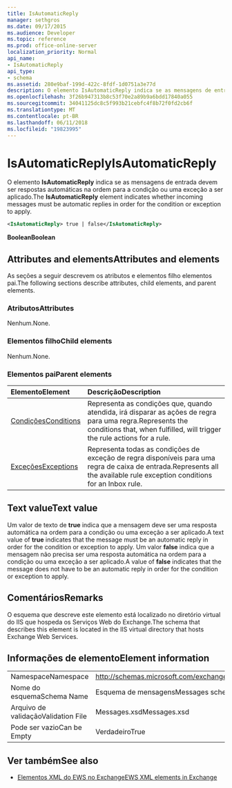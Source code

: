 ```yaml
---
title: IsAutomaticReply
manager: sethgros
ms.date: 09/17/2015
ms.audience: Developer
ms.topic: reference
ms.prod: office-online-server
localization_priority: Normal
api_name:
- IsAutomaticReply
api_type:
- schema
ms.assetid: 280e9baf-199d-422c-8fdf-1d0751a3e77d
description: O elemento IsAutomaticReply indica se as mensagens de entrada devem ser respostas automáticas na ordem para a condição ou uma exceção a ser aplicado.
ms.openlocfilehash: 3f26b947313b8c53f70e2a89b9a6bdd17840a055
ms.sourcegitcommit: 34041125dc8c5f993b21cebfc4f8b72f0fd2cb6f
ms.translationtype: MT
ms.contentlocale: pt-BR
ms.lasthandoff: 06/11/2018
ms.locfileid: "19823995"
---
```

# <a name="isautomaticreply"></a><span data-ttu-id="40a2a-103">IsAutomaticReply</span><span class="sxs-lookup"><span data-stu-id="40a2a-103">IsAutomaticReply</span></span>

<span data-ttu-id="40a2a-104">O elemento **IsAutomaticReply** indica se as mensagens de entrada devem ser respostas automáticas na ordem para a condição ou uma exceção a ser aplicado.</span><span class="sxs-lookup"><span data-stu-id="40a2a-104">The **IsAutomaticReply** element indicates whether incoming messages must be automatic replies in order for the condition or exception to apply.</span></span> 
  
```XML
<IsAutomaticReply> true | false</IsAutomaticReply>
```

 <span data-ttu-id="40a2a-105">**Boolean**</span><span class="sxs-lookup"><span data-stu-id="40a2a-105">**Boolean**</span></span>
## <a name="attributes-and-elements"></a><span data-ttu-id="40a2a-106">Attributes and elements</span><span class="sxs-lookup"><span data-stu-id="40a2a-106">Attributes and elements</span></span>

<span data-ttu-id="40a2a-107">As seções a seguir descrevem os atributos e elementos filho elementos pai.</span><span class="sxs-lookup"><span data-stu-id="40a2a-107">The following sections describe attributes, child elements, and parent elements.</span></span>
  
### <a name="attributes"></a><span data-ttu-id="40a2a-108">Atributos</span><span class="sxs-lookup"><span data-stu-id="40a2a-108">Attributes</span></span>

<span data-ttu-id="40a2a-109">Nenhum.</span><span class="sxs-lookup"><span data-stu-id="40a2a-109">None.</span></span>
  
### <a name="child-elements"></a><span data-ttu-id="40a2a-110">Elementos filho</span><span class="sxs-lookup"><span data-stu-id="40a2a-110">Child elements</span></span>

<span data-ttu-id="40a2a-111">Nenhum.</span><span class="sxs-lookup"><span data-stu-id="40a2a-111">None.</span></span>
  
### <a name="parent-elements"></a><span data-ttu-id="40a2a-112">Elementos pai</span><span class="sxs-lookup"><span data-stu-id="40a2a-112">Parent elements</span></span>

|<span data-ttu-id="40a2a-113">**Elemento**</span><span class="sxs-lookup"><span data-stu-id="40a2a-113">**Element**</span></span>|<span data-ttu-id="40a2a-114">**Descrição**</span><span class="sxs-lookup"><span data-stu-id="40a2a-114">**Description**</span></span>|
|:-----|:-----|
|[<span data-ttu-id="40a2a-115">Condições</span><span class="sxs-lookup"><span data-stu-id="40a2a-115">Conditions</span></span>](conditions.md) <br/> |<span data-ttu-id="40a2a-116">Representa as condições que, quando atendida, irá disparar as ações de regra para uma regra.</span><span class="sxs-lookup"><span data-stu-id="40a2a-116">Represents the conditions that, when fulfilled, will trigger the rule actions for a rule.</span></span>  <br/> |
|[<span data-ttu-id="40a2a-117">Exceções</span><span class="sxs-lookup"><span data-stu-id="40a2a-117">Exceptions</span></span>](exceptions.md) <br/> |<span data-ttu-id="40a2a-118">Representa todas as condições de exceção de regra disponíveis para uma regra de caixa de entrada.</span><span class="sxs-lookup"><span data-stu-id="40a2a-118">Represents all the available rule exception conditions for an Inbox rule.</span></span>  <br/> |
   
## <a name="text-value"></a><span data-ttu-id="40a2a-119">Text value</span><span class="sxs-lookup"><span data-stu-id="40a2a-119">Text value</span></span>

<span data-ttu-id="40a2a-120">Um valor de texto de **true** indica que a mensagem deve ser uma resposta automática na ordem para a condição ou uma exceção a ser aplicado.</span><span class="sxs-lookup"><span data-stu-id="40a2a-120">A text value of **true** indicates that the message must be an automatic reply in order for the condition or exception to apply.</span></span> <span data-ttu-id="40a2a-121">Um valor **false** indica que a mensagem não precisa ser uma resposta automática na ordem para a condição ou uma exceção a ser aplicado.</span><span class="sxs-lookup"><span data-stu-id="40a2a-121">A value of **false** indicates that the message does not have to be an automatic reply in order for the condition or exception to apply.</span></span> 
  
## <a name="remarks"></a><span data-ttu-id="40a2a-122">Comentários</span><span class="sxs-lookup"><span data-stu-id="40a2a-122">Remarks</span></span>

<span data-ttu-id="40a2a-123">O esquema que descreve este elemento está localizado no diretório virtual do IIS que hospeda os Serviços Web do Exchange.</span><span class="sxs-lookup"><span data-stu-id="40a2a-123">The schema that describes this element is located in the IIS virtual directory that hosts Exchange Web Services.</span></span>
  
## <a name="element-information"></a><span data-ttu-id="40a2a-124">Informações de elemento</span><span class="sxs-lookup"><span data-stu-id="40a2a-124">Element information</span></span>

|||
|:-----|:-----|
|<span data-ttu-id="40a2a-125">Namespace</span><span class="sxs-lookup"><span data-stu-id="40a2a-125">Namespace</span></span>  <br/> |http://schemas.microsoft.com/exchange/services/2006/messages  <br/> |
|<span data-ttu-id="40a2a-126">Nome do esquema</span><span class="sxs-lookup"><span data-stu-id="40a2a-126">Schema Name</span></span>  <br/> |<span data-ttu-id="40a2a-127">Esquema de mensagens</span><span class="sxs-lookup"><span data-stu-id="40a2a-127">Messages schema</span></span>  <br/> |
|<span data-ttu-id="40a2a-128">Arquivo de validação</span><span class="sxs-lookup"><span data-stu-id="40a2a-128">Validation File</span></span>  <br/> |<span data-ttu-id="40a2a-129">Messages.xsd</span><span class="sxs-lookup"><span data-stu-id="40a2a-129">Messages.xsd</span></span>  <br/> |
|<span data-ttu-id="40a2a-130">Pode ser vazio</span><span class="sxs-lookup"><span data-stu-id="40a2a-130">Can be Empty</span></span>  <br/> |<span data-ttu-id="40a2a-131">Verdadeiro</span><span class="sxs-lookup"><span data-stu-id="40a2a-131">True</span></span>  <br/> |
   
## <a name="see-also"></a><span data-ttu-id="40a2a-132">Ver também</span><span class="sxs-lookup"><span data-stu-id="40a2a-132">See also</span></span>



- [<span data-ttu-id="40a2a-133">Elementos XML do EWS no Exchange</span><span class="sxs-lookup"><span data-stu-id="40a2a-133">EWS XML elements in Exchange</span></span>](ews-xml-elements-in-exchange.md)


